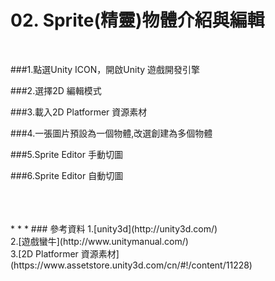 # 02.  Sprite(精靈)物體介紹與編輯
</br>

###1.點選Unity ICON，開啟Unity 遊戲開發引擎

###2.選擇2D 編輯模式

###3.載入2D Platformer 資源素材

###4.一張圖片預設為一個物體,改選創建為多個物體

###5.Sprite Editor 手動切圖

###6.Sprite Editor 自動切圖

</br>
</br>
</br>
* * *
### 參考資料
1.[unity3d](http://unity3d.com/)
<br>
2.[遊戲蠻牛](http://www.unitymanual.com/)
<br>
3.[2D Platformer 資源素材](https://www.assetstore.unity3d.com/cn/#!/content/11228)